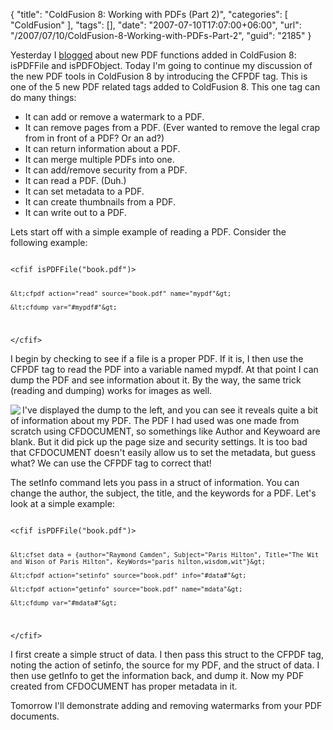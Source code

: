 {
	"title": "ColdFusion 8: Working with PDFs (Part 2)",
	"categories": [
		"ColdFusion"
	],
	"tags": [],
	"date": "2007-07-10T17:07:00+06:00",
	"url": "/2007/07/10/ColdFusion-8-Working-with-PDFs-Part-2",
	"guid": "2185"
}

Yesterday I <a href="http://www.raymondcamden.com/index.cfm/2007/7/9/ColdFusion-8-Working-with-PDFs-Part-1">blogged</a> about new PDF functions added in ColdFusion 8: isPDFFile and isPDFObject. Today I'm going to continue my discussion of the new PDF tools in ColdFusion 8 by introducing the CFPDF tag. This is one of the 5 new PDF related tags added to ColdFusion 8. This one tag can do many things:
<!--more-->
<ul>
<li>It can add or remove a watermark to a PDF.
<li>It can remove pages from a PDF. (Ever wanted to remove the legal crap from in front of a PDF? Or an ad?)
<li>It can return information about a PDF.
<li>It can merge multiple PDFs into one.
<li>It can add/remove security from a PDF.
<li>It can read a PDF. (Duh.)
<li>It can set metadata to a PDF.
<li>It can create thumbnails from a PDF.
<li>It can write out to a PDF.
</ul>

Lets start off with a simple example of reading a PDF. Consider the following example:

<code>
&lt;cfif isPDFFile("book.pdf")&gt;

	&lt;cfpdf action="read" source="book.pdf" name="mypdf"&gt;

	&lt;cfdump var="#mypdf#"&gt;
	
&lt;/cfif&gt;
</code>

I begin by checking to see if a file is a proper PDF. If it is, I then use the CFPDF tag to read the PDF into a variable named mypdf. At that point I can dump the PDF and see information about it. By the way, the same trick (reading and dumping) works for images as well.

<img src="http://static.raymondcamden.com/images/cfjedi/pdf1.png" align="left">

I've displayed the dump to the left, and you can see it reveals quite a bit of information about my PDF. The PDF I had used was one made from scratch using CFDOCUMENT, so somethings like Author and Keywoard are blank. But it did pick up the page size and security settings. It is too bad that CFDOCUMENT doesn't easily allow us to set the metadata, but guess what? We can use the CFPDF tag to correct that!

The setInfo command lets you pass in a struct of information. You can change the author, the subject, the title, and the keywords for a PDF. Let's look at a simple example:

<code>
&lt;cfif isPDFFile("book.pdf")&gt;

	&lt;cfset data = {author="Raymond Camden", Subject="Paris Hilton", Title="The Wit and Wison of Paris Hilton", KeyWords="paris hilton,wisdom,wit"}&gt;
	
	&lt;cfpdf action="setinfo" source="book.pdf" info="#data#"&gt;

	&lt;cfpdf action="getinfo" source="book.pdf" name="mdata"&gt;

	&lt;cfdump var="#mdata#"&gt;	
	
&lt;/cfif&gt;
</code>

I first create a simple struct of data. I then pass this struct to the CFPDF tag, noting the action of setinfo, the source for my PDF, and the struct of data. I then use getInfo to get the information back, and dump it. Now my PDF created from CFDOCUMENT has proper metadata in it. 

Tomorrow I'll demonstrate adding and removing watermarks from your PDF documents.

<br clear="left">